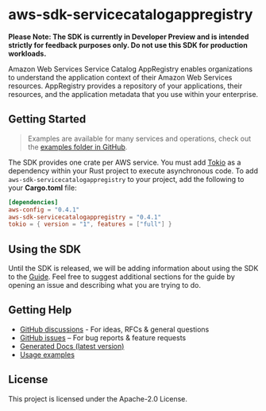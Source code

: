 # aws-sdk-servicecatalogappregistry

**Please Note: The SDK is currently in Developer Preview and is intended strictly for
feedback purposes only. Do not use this SDK for production workloads.**

Amazon Web Services Service Catalog AppRegistry enables organizations to understand the application context of their Amazon Web Services resources. AppRegistry provides a repository of your applications, their resources, and the application metadata that you use within your enterprise.

## Getting Started

> Examples are available for many services and operations, check out the
> [examples folder in GitHub](https://github.com/awslabs/aws-sdk-rust/tree/main/examples).

The SDK provides one crate per AWS service. You must add [Tokio](https://crates.io/crates/tokio)
as a dependency within your Rust project to execute asynchronous code. To add `aws-sdk-servicecatalogappregistry` to
your project, add the following to your **Cargo.toml** file:

```toml
[dependencies]
aws-config = "0.4.1"
aws-sdk-servicecatalogappregistry = "0.4.1"
tokio = { version = "1", features = ["full"] }
```

## Using the SDK

Until the SDK is released, we will be adding information about using the SDK to the
[Guide](https://github.com/awslabs/aws-sdk-rust/blob/main/Guide.md). Feel free to suggest
additional sections for the guide by opening an issue and describing what you are trying to do.

## Getting Help

* [GitHub discussions](https://github.com/awslabs/aws-sdk-rust/discussions) - For ideas, RFCs & general questions
* [GitHub issues](https://github.com/awslabs/aws-sdk-rust/issues/new/choose) – For bug reports & feature requests
* [Generated Docs (latest version)](https://awslabs.github.io/aws-sdk-rust/)
* [Usage examples](https://github.com/awslabs/aws-sdk-rust/tree/main/examples)

## License

This project is licensed under the Apache-2.0 License.

